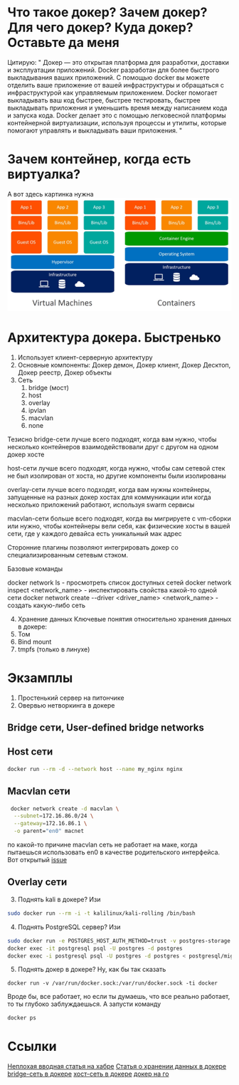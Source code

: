 # Что такое докер? Зачем докер? Для чего докер? Куда докер? Оставьте да меня
Цитирую: 
" Докер — это открытая платформа для разработки, доставки и эксплуатации приложений. Docker разработан для более быстрого выкладывания ваших приложений. С помощью docker вы можете отделить ваше приложение от вашей инфраструктуры и обращаться с инфраструктурой как управляемым приложением. Docker помогает выкладывать ваш код быстрее, быстрее тестировать, быстрее выкладывать приложения и уменьшить время между написанием кода и запуска кода. Docker делает это с помощью легковесной платформы контейнерной виртуализации, используя процессы и утилиты, которые помогают управлять и выкладывать ваши приложения. "

# Зачем контейнер, когда есть виртуалка? 
А вот здесь картинка нужна
![скачай нормальный браузер](./pics/containers-vs-virtual-machines.jpeg)


# Архитектура докера. Быстренько
1) Использует клиент-серверную архитектуру 
2) Основные компоненты: Докер демон, Докер клиент, Докер Десктоп, Докер реестр, Докер объекты
3) Сеть 
    1) bridge (мост)
    2) host 
    3) overlay
    4) ipvlan
    5) macvlan
    6) none

Тезисно
bridge-сети лучше всего подходят, когда вам нужно, чтобы несколько контейнеров взаимодействовали друг с другом на одном докер хосте

host-сети лучше всего подходят, когда нужно, чтобы сам сетевой стек не был изолирован от хоста, но другие компоненты были изолированы

overlay-сети лучше всего подходят, когда вам нужны контейнеры, запущенные на разных докер хостах для коммуникации или когда несколько приложений работают, используя swarm cервисы 

macvlan-сети больше всего подходят, когда вы мигрируете с vm-сборки или нужно, чтобы 
контейнеры вели себя, как физические хосты в вашей сети, где у каждого девайса есть уникальный мак адрес

Сторонние плагины позволяют интегрировать докер со специализированным сетевым стэком. 

Базовые команды

docker network ls - просмотреть список доступных сетей
docker network inspect <network_name> - инспектировать свойства какой-то одной сети
docker network create --driver <driver_name> <network_name> - создать какую-либо сеть

4) Хранение данных
Ключевые понятия относительно хранения данных в докере: 
1) Том
2) Bind mount
3) tmpfs (только в линухе)


# Экзамплы
1) Простенький сервер на питончике
2) Овервью нетворкинга в докере
## Bridge сети, User-defined bridge networks

## Host сети
```bash 
docker run --rm -d --network host --name my_nginx nginx
```
## Macvlan сети
```bash
 docker network create -d macvlan \
  --subnet=172.16.86.0/24 \
  --gateway=172.16.86.1 \
  -o parent="en0" macnet
```
по какой-то причине macvlan сеть не работает на маке, когда пытаешься использовать en0 
в качестве родительского интерфейса. Вот открытый [issue](https://github.com/moby/libnetwork/issues/2614)

## Overlay сети
3) Поднять kali в докере? Изи 
```bash
sudo docker run --rm -i -t kalilinux/kali-rolling /bin/bash 
```

4) Поднять PostgreSQL сервер? Изи
```bash 
sudo docker run -e POSTGRES_HOST_AUTH_METHOD=trust -v postgres-storage:/data --name postgresql postgres  
docker exec -it postgresql psql -U postgres -d postgres
docker exec -i postgresql psql -U postgres -d postgres < postgresql/migration.sql
```

5) Поднять докер в докере? Ну, как бы так сказать
```
docker run -v /var/run/docker.sock:/var/run/docker.sock -ti docker
```
Вроде бы, все работает, но если ты думаешь, что все реально работает, то ты глубоко заблуждаешься. А запусти команду 
```bash
docker ps
```

# Cсылки
[Неплохая вводная статья на хабре](https://habr.com/ru/post/253877/)
[Статья о хранении данных в докере](https://slurm.io/tpost/i5ikrm9fj1-hranenie-dannih-v-docker)
[bridge-cеть в докере](https://docs.docker.com/network/bridge/)
[хост-сеть в докере](https://docs.docker.com/network/host/)
[докер на го](https://github.com/moby/moby)

